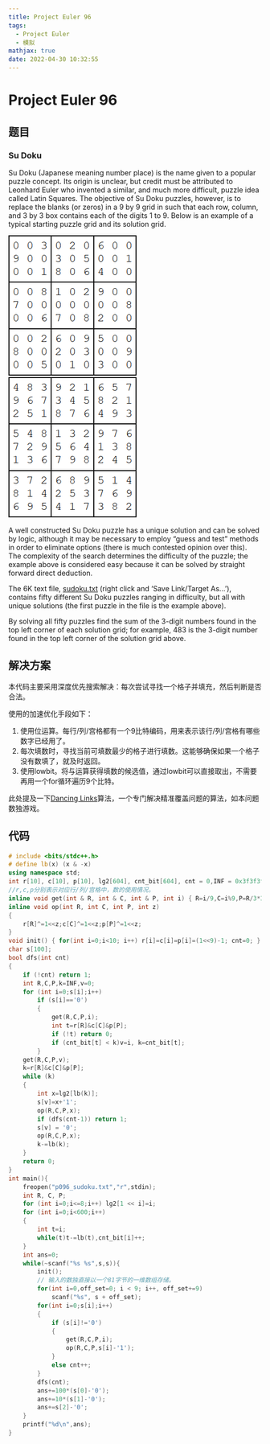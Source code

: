 ```yaml
---
title: Project Euler 96
tags:
  - Project Euler
  - 模拟
mathjax: true
date: 2022-04-30 10:32:55
---
```


<escape><!-- more --></escape>

# Project Euler 96

## 题目

### Su Doku

Su Doku (Japanese meaning number place) is the name given to a popular puzzle concept. Its origin is unclear, but credit must be attributed to Leonhard Euler who invented a similar, and much more difficult, puzzle idea called Latin Squares. The objective of Su Doku puzzles, however, is to replace the blanks (or zeros) in a $9$ by $9$ grid in such that each row, column, and $3$ by $3$ box contains each of the digits $1$ to $9$. Below is an example of a typical starting puzzle grid and its solution grid.

![](../images/p096_1.png)  ![](../images/p096_2.png)

A well constructed Su Doku puzzle has a unique solution and can be solved by logic, although it may be necessary to employ “guess and test” methods in order to eliminate options (there is much contested opinion over this). The complexity of the search determines the difficulty of the puzzle; the example above is considered easy because it can be solved by straight forward direct deduction.

The 6K text file, [sudoku.txt](../resources/p096_sudoku.txt) (right click and ‘Save Link/Target As…’), contains fifty different Su Doku puzzles ranging in difficulty, but all with unique solutions (the first puzzle in the file is the example above).

By solving all fifty puzzles find the sum of the 3-digit numbers found in the top left corner of each solution grid; for example, 483 is the 3-digit number found in the top left corner of the solution grid above.

## 解决方案

本代码主要采用深度优先搜索解决：每次尝试寻找一个格子并填充，然后判断是否合法。

使用的加速优化手段如下：

1. 使用位运算。每行/列/宫格都有一个$9$比特编码，用来表示该行/列/宫格有哪些数字已经用了。
2. 每次填数时，寻找当前可填数最少的格子进行填数。这能够确保如果一个格子没有数填了，就及时返回。
3. 使用lowbit。将与运算获得填数的候选值，通过lowbit可以直接取出，不需要再用一个for循环遍历9个比特。

此处提及一下[Dancing Links](https://en.wikipedia.org/wiki/Dancing_Links)算法，一个专门解决精准覆盖问题的算法，如本问题数独游戏。

## 代码

```C++
# include <bits/stdc++.h>
# define lb(x) (x & -x)
using namespace std;
int r[10], c[10], p[10], lg2[604], cnt_bit[604], cnt = 0,INF = 0x3f3f3f3f;
//r,c,p分别表示对应行/列/宫格中，数的使用情况。
inline void get(int & R, int & C, int & P, int i) { R=i/9,C=i%9,P=R/3*3+C/3;}
inline void op(int R, int C, int P, int z)
{
    r[R]^=1<<z;c[C]^=1<<z;p[P]^=1<<z;
}
void init() { for(int i=0;i<10; i++) r[i]=c[i]=p[i]=(1<<9)-1; cnt=0; }
char s[100];
bool dfs(int cnt)
{
    if (!cnt) return 1;
    int R,C,P,k=INF,v=0;
    for (int i=0;s[i];i++)
        if (s[i]=='0')
        {
            get(R,C,P,i);
            int t=r[R]&c[C]&p[P];
            if (!t) return 0;
            if (cnt_bit[t] < k)v=i, k=cnt_bit[t];
        }
    get(R,C,P,v);
    k=r[R]&c[C]&p[P];
    while (k)
    {
        int x=lg2[lb(k)];
        s[v]=x+'1';
        op(R,C,P,x);
        if (dfs(cnt-1)) return 1;
        s[v] = '0';
        op(R,C,P,x);
        k-=lb(k);
    }
    return 0;
}
int main(){
    freopen("p096_sudoku.txt","r",stdin);
    int R, C, P;
    for (int i=0;i<=8;i++) lg2[1 << i]=i;
    for (int i=0;i<600;i++)
    {
        int t=i;
        while(t)t-=lb(t),cnt_bit[i]++;
    }
    int ans=0;
    while(~scanf("%s %s",s,s)){
        init();
        // 输入的数独直接以一个81字节的一维数组存储。
        for(int i=0,off_set=0; i < 9; i++, off_set+=9)
            scanf("%s", s + off_set);
        for(int i=0;s[i];i++)
        {
            if (s[i]!='0')
            {
                get(R,C,P,i);
                op(R,C,P,s[i]-'1');
            }
            else cnt++;
        }
        dfs(cnt);
        ans+=100*(s[0]-'0');
        ans+=10*(s[1]-'0');
        ans+=s[2]-'0';
    }
    printf("%d\n",ans);
}
```
